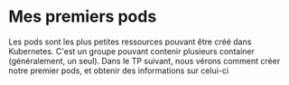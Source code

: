 # Mes premiers pods

Les pods sont les plus petites ressources pouvant être créé dans Kubernetes. C'est un groupe pouvant contenir plusieurs container (généralement, un seul).
Dans le TP suivant, nous vérons comment créer notre premier pods, et obtenir des informations sur celui-ci